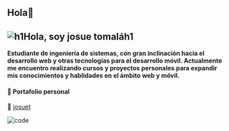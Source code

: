 ## Hola👋

![h1Hola, soy josue tomaláh1](https://user-images.githubusercontent.com/84942510/183240486-e7ec5ee7-4a14-49b7-a017-c97f3edb5c44.png)
---
**Estudiante de ingeniería de sistemas, con gran inclinación hacia el desarrollo web y otras tecnologías para el desarrollo móvil.
Actualmente me encuentro realizando cursos y proyectos personales para expandir mis conocimientos y hablidades en el ámbito web y móvil.**

#### 🔵 Portafolio personal
🔗  [josuet](https://josuet.netlify.app)

![code](https://user-images.githubusercontent.com/84942510/183242280-6c19b94c-e9fc-4894-a5f2-ba632063cdcf.png)
